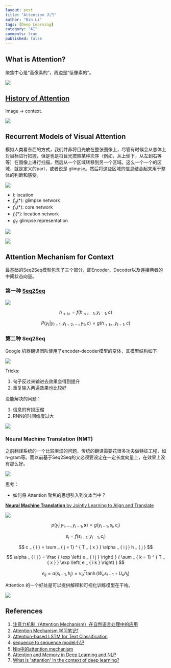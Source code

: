 ```yaml
---
layout: post
title: "Attention 入门"
author: "Bin Li"
tags: [Deep Learning]
category: "AI"
comments: true
published: false
---
```


## What is Attention?
聚焦中心是“高像素的”，周边是“低像素的”。


![](/img/media/15223269611625.jpg)


## [History of Attention](http://www.cnblogs.com/robert-dlut/p/5952032.html)
Image -> context.

![](/img/media/15223438819617.jpg)


## Recurrent Models of Visual Attention
模拟人类看东西的方式，我们并非将目光放在整张图像上，尽管有时候会从总体上对目标进行把握，但是也是将目光按照某种次序（例如，从上倒下，从左到右等等）在图像上进行扫描，然后从一个区域转移到另一个区域。这么一个一个的区域，就是定义的part，或者说是 glimpse。然后将这些区域的信息结合起来用于整体的判断和感受。



![](/img/media/15223764790847.jpg)

* $l$: location
* $f_g(*)$: glimpse network
* $f_h(*)$: core network
* $f_l(*)$: location network
* $g_t$: glimpse representation

![](/img/media/15223781827819.jpg)

![](/img/media/15223783065834.jpg)



## Attention Mechanism for Context
最基础的Seq2Seq模型包含了三个部分，即Encoder、Decoder以及连接两者的中间状态向量。

### 第一种 [Seq2Seq](https://zhuanlan.zhihu.com/p/27766645)
![](/img/media/15223793249780.jpg)

$$ h _ { < t > } = f \left( h _ { < t - 1} ,y _ { t - 1} ,c \right) $$

$$ P \left( y _ { t } | y _ { t - 1} ,y _ { t - 2} ,\dots ,y _ { 1} ,c \right) = g \left( h _ { < t > } ,y _ { t - 1} ,c \right) $$

### 第二种 Seq2Seq
Google 机器翻译团队使用了encoder-decoder模型的变体，其模型结构如下


![](/img/media/15223799433781.jpg)

Tricks:

1. 句子反过来输进去效果会得到提升
2. 重复输入两遍效果也比较好

没能解决的问题：

1. 信息的有损压缩
2. RNN的时间维度过大

![](/img/media/15223800052716.jpg)



### Neural Machine Translation (NMT)
之前翻译系统的一个比较麻烦的问题，传统的翻译需要花很多功夫做特征工程，如n-gram等。而以前基于Seq2Seq的又必须要设定在一定长度向量上，在效果上没有那么好。

![](/img/media/15223955747695.png)

思考：

* 如何将 Attention 聚焦的思想引入到文本当中？


[**Neural Machine Translation** by Jointly Learning to Align and Translate](https://arxiv.org/pdf/1409.0473.pdf)



<!--NMT 利用能得到更高level的文本意义，翻译效果会更好；且实现和训练模型比较方便。

- [ ] 问题NMT用RNN编码成向量时也是有固定长度的嘛？

但是用RNN会有一个问题，就是RNN它不太能记住离当前step比较远的数据特征，用LSTM对长文本的效果会相对好一些，但是在实践中仍有一些问题。比如将编码器的数据颠倒顺序给解码器或者将输入序列输入两次能得到较好的记忆效果。

但是像有的语言，比如日语，最后的单词能用来很好的预测首个单词，这样的情况下颠倒并非一个很好的措施，那么可以用 Attention Mechanism。

用 Attention Mechanism 不用学习所有的原句子了，可以只关注原句的不同部分就可以了，而且还能让模型根据输入序列和到目前为止拥有的信息去学习具体要关注（attend）什么。-->

![](/img/media/15223959325227.jpg)

<!--![](/img/media/15223875094655.jpg)-->

$$ p \left( y _ { i } | y _ { 1} ,\ldots ,y _ { i - 1} ,\mathbf { x } \right) = g \left( y _ { i - 1} ,s _ { i } ,c _ { i } \right) $$

$$ s _ { i } = f \left( s_{ i - 1},y _ { i -1} ,c _ { i } \right) $$

$$ c _ { i } = \sum _ { j = 1} ^ { T _ { x } } \alpha _ { i j } h _ { j } $$

$$ \alpha _ { i j } = \frac { \exp \left( e _ { i j } \right) } { \sum _ { k = 1} ^ { T _ { x } } \exp \left( e _ { i k } \right) } $$

$$ e _ { i j } = a \left( s _ { i - 1} ,h _ { j } \right) = v _ { a } ^ { T } \tanh \left( W _ { a } s _ { i - 1} + U _ { a } h _ { j } \right) $$


Attention 的一个好处是可以提供解释和可视化训练模型在干啥。

![](/images/media/15223966165822.jpg)









<!--
### Attention 的损失函数
看计算公式，我们需要计算很多attention value。

但是人类Attention机智是强调focus的部分，而弱化周边的部分。

## Attention-based LSTM for Text Classification

-->
## References
1. [注意力机制（Attention Mechanism）在自然语言处理中的应用](http://www.cnblogs.com/robert-dlut/p/5952032.html)
2. [Attention Mechanism 学习笔记1](http://tobiaslee.top/2017/08/15/Attention-Mechanism-%E5%AD%A6%E4%B9%A0%E7%AC%94%E8%AE%B0/)
3. [Attention-based LSTM for Text Classification](http://tobiaslee.top/2017/08/29/Attention-based-LSTM-for-Text-Classification/)
4. [sequence to sequence model小记](https://zhuanlan.zhihu.com/p/27766645)
5. [Nlp中的attention mechanism](https://zhuanlan.zhihu.com/p/27766967)
6. [Attention and Memory in Deep Learning and NLP](http://www.wildml.com/2016/01/attention-and-memory-in-deep-learning-and-nlp/)
7. [What is 'attention' in the context of deep learning?](https://www.quora.com/What-is-attention-in-the-context-of-deep-learning)


